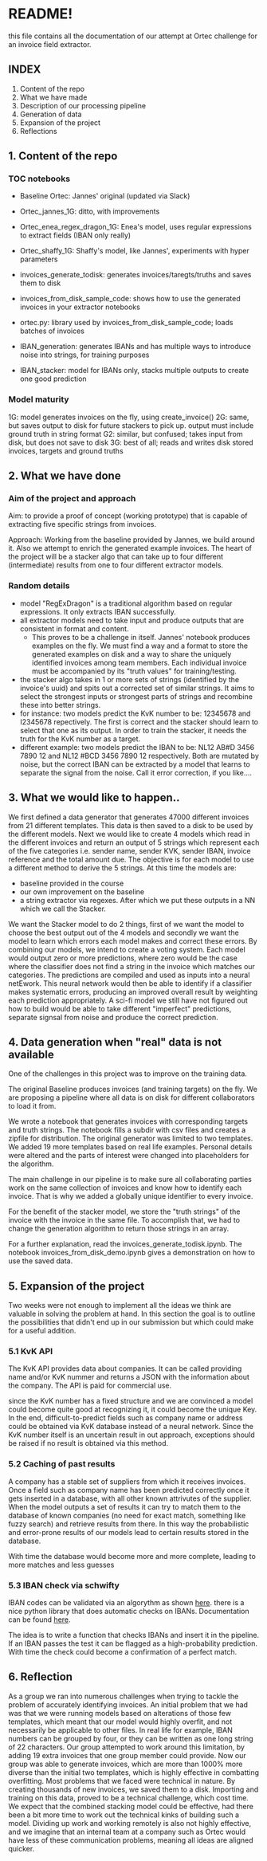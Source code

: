 # README!
this file contains all the documentation of our attempt at Ortec challenge for an invoice field extractor.

## INDEX
1. Content of the repo
2. What we have made
3. Description of our processing pipeline
4. Generation of data
5. Expansion of the project
6. Reflections

## 1. Content of the repo
### TOC notebooks
* Baseline Ortec: Jannes' original (updated via Slack)
* Ortec_jannes_1G: ditto, with improvements
* Ortec_enea_regex_dragon_1G: Enea's model, uses regular expressions to extract fields (IBAN only really)
* Ortec_shaffy_1G: Shaffy's model, like Jannes', experiments with hyper parameters

* invoices_generate_todisk: generates invoices/taregts/truths and saves them to disk
* invoices_from_disk_sample_code: shows how to use the generated invoices in your extractor notebooks
* ortec.py: library used by invoices_from_disk_sample_code; loads batches of invoices

* IBAN_generation: generates IBANs and has multiple ways to introduce noise into strings, for training purposes
* IBAN_stacker: model for IBANs only, stacks multiple outputs to create one good prediction

### Model maturity
1G: model generates invoices on the fly, using create_invoice()
2G: same, but saves output to disk for future stackers to pick up. output must include ground truth in string format
G2: similar, but confused; takes input from disk, but does not save to disk
3G: best of all; reads and writes disk stored invoices, targets and ground truths

## 2. What we have done
### Aim of the project and approach
Aim: to provide a proof of concept (working prototype) that is capable of extracting five specific strings from invoices.

Approach: Working from the baseline provided by Jannes, we build around it. Also we attempt to enrich the generated example invoices. The heart of the project will be a stacker algo that can take up to four different (intermediate) results from one to four different extractor models.

### Random details
* model "RegExDragon" is a traditional algorithm based on regular expressions. It only extracts IBAN successfully.
* all extractor models need to take input and produce outputs that are consistent in format and content.
  * This proves to be a challenge in itself. Jannes' notebook produces examples on the fly. We must find a way and a format to store the generated examples on disk and a way to share the uniquely identified invoices among team members. Each individual invoice must be accompanied by its "truth values" for training/testing.
* the stacker algo takes in 1 or more sets of strings (identified by the invoice's uuid) and spits out a corrected set of similar strings. It aims to select the strongest inputs or strongest parts of strings and recombine these into better strings.
 * for instance: two models predict the KvK number to be: 12345678 and I2345678 repectively. The first is correct and the stacker should learn to select that one as its output. In order to train the stacker, it needs the truth for the KvK number as a target.
 * different example: two models predict the IBAN to be: NL12 AB#D 3456 7890 12 and NL12 #BCD 3456 7890 12 respectively. Both are mutated by noise, but the correct IBAN can be extracted by a model that learns to separate the signal from the noise. Call it error correction, if you like....
 
## 3. What we would like to happen..

We first defined a data generator that generates 47000 different invoices from 21 different templates. This data is then saved to a disk to be used by the different models. 
Next we would like to create 4 models which read in the different invoices and return an output of 5 strings which represent each of the five categories i.e. sender name, sender KVK, sender IBAN, invoice reference and the total amount due. 
The objective is for each model to use a different method to derive the 5 strings. 
At this time the models are:
* baseline provided in the course
* our own improvement on the baseline
* a string extractor via regexes.
After which we put these outputs in a NN which we call the Stacker. 

We want the Stacker model to do 2 things, first of we want the model to choose the best output out of the 4 models and secondly we want the model to learn which errors each model makes and correct these errors.
By combining our models, we intend to create a voting system. Each model would output zero or more predictions, where zero would be the case where the classifier does not find a string in the invoice which matches our categories. The predictions are compiled and used as inputs into a neural netEwork. This neural network would then be able to identify if a classifier makes systematic errors, producing an improved overall result by weighting each prediction appropriately. A sci-fi model we still have not figured out how to build would be able to take different "imperfect" predictions, separate signsal from noise and produce the correct prediction.

## 4. Data generation when "real" data is not available
One of the challenges in this project was to improve on the training data.

The original Baseline produces invoices (and training targets) on the fly. We are proposing a pipeline where all data is on disk for different collaborators to load it from.

We wrote a notebook that generates invoices with corresponding targets and truth strings. The notebook fills a subdir with csv files and creates a zipfile for distribution.
The original generator was limited to two templates. We added 19 more templates based on real life examples. Personal details were altered and the parts of interest were changed into placeholders for the algorithm.

The main challenge in our pipeline is to make sure all collaborating parties work on the same collection of invoices and know how to identify each invoice. That is why we added a globally unique identifier to every invoice.

For the benefit of the stacker model, we store the "truth strings" of the invoice with the invoice in the same file. To accomplish that, we had to change the generation algorithm to return those strings in an array.

For a further explanation, read the invoices_generate_todisk.ipynb.
The notebook invoices_from_disk_demo.ipynb gives a demonstration on how to use the saved data.

## 5. Expansion of the project

Two weeks were not enough to implement all the ideas we think are valuable in solving the problem at hand.
In this section the goal is to outline the possibilities that didn't end up in our submission but which could make for a useful addition.

### 5.1 KvK API
The KvK API provides data about companies. It can be called providing name and/or KvK nummer and returns a JSON with the information about the company.
The API is paid for commercial use.

since the KvK number has a fixed structure and we are convinced a model could become quite good at recognizing it, it could become the unique Key. In the end, difficult-to-predict fields such as company name or address could be obtained via KvK database instead of a neural network.
Since the KvK number itself is an uncertain result in out approach, exceptions should be raised if no result is obtained via this method.

### 5.2 Caching of past results
A company has a stable set of suppliers from which it receives invoices. Once a field such as company name has been predicted correctly once it gets inserted in a database, with all other known attrivutes of the supplier. When the model outputs a set of results it can try to match them to the database of known companies (no need for exact match, something like fuzzy search) and retrieve results from there.
In this way the probabilistic and error-prone results of our models lead to certain results stored in the database. 

With time the database would become more and more complete, leading to more matches and less guesses

### 5.3 IBAN check via schwifty
IBAN codes can be validated via an algorythm as shown [here](https://en.wikipedia.org/wiki/International_Bank_Account_Number#Algorithms).
there is a nice python library that does automatic checks on IBANs. Documentation can be found [here](https://pypi.python.org/pypi/schwifty/1.0.0).

The idea is to write a function that checks IBANs and insert it in the pipeline. If an IBAN passes the test it can be flagged as a high-probability prediction. With time the check could become a confirmation of a perfect match.

## 6. Reflection

As a group we ran into numerous challenges when trying to tackle the problem of accurately identifying invoices. An initial problem that we had was that we were running models based on alterations of those few templates, which meant that our model would highly overfit, and not necessarily be applicable to other files. In real life for example, IBAN numbers can be grouped by four, or they can be written as one long string of 22 characters. Our group attempted to work around this limitation, by adding 19 extra invoices that one group member could provide. Now our group was able to generate invoices, which are more than 1000% more diverse than the initial two templates, which is highly effective in combatting overfitting. Most problems that we faced were technical in nature. By creating thousands of new invoices, we saved them to a disk. Importing and training on this data, proved to be a technical challenge, which cost time. We expect that the combined stacking model could be effective, had there been a bit more time to work out the technical kinks of building such a model. Dividing up work and working remotely is also not highly effective, and we imagine that an internal team at a company such as Ortec would have less of these communication problems, meaning all ideas are aligned quicker.
